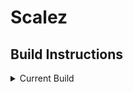 # Scalez

## Build Instructions
<details><summary>Current Build</summary>
	<ol>
		<li> Clone the project
		<li> Open the XCode project - `/frontend/Scalez/Scalez/` - in XCode and build for an iOS 12 iPhone Simulator
		<li> Follow the on-screen instructions
	</ol>
	NOTE: The current build is connected to the Heroku build. If you'd like to implement your own backend, change it manually in the requests. Likewise, if you'd like to build your own frontend, you can implement our API found at `/API/Scalez.postman_collection.json`

<details><summary>How to build locally</summary>
	<ol>
		<li> Set up a database of SQLite or Postgres
		<li> With the Database set up, go into command line and set the `DATABASE_URL`
		enviornment variable to match your newly created database
		<li> From the root folder run `python db_create.py` this will generate the tables in the database
		<li> Set the `FLASK_APP` enviornment variable to `server.py`
		<li> Make sure that all the requirements that are found in requirments.txt are
		installed
		<li> Finally enter `flask run` in the command line, this should start the server
	</ol>

## Root Directory Files
While there a quite a few python files inthe root directory, this is so heroku can build
and use them.

We wanted to get this cleaned up, this will be fixed come iteration 6



NOTE: AS OF NOW THE FRONT END IS CONNECTED TO THE HEROKU BUILD. YOU WOULD
	HAVE TO GO IN MANUALLY AND CHANGE THE HOST IN SWIFT IF YOU SET UP
	YOUR OWN BACKEDN


#to try on deployed app
